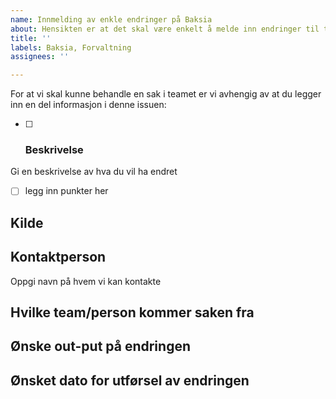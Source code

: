 ```yaml
---
name: Innmelding av enkle endringer på Baksia
about: Hensikten er at det skal være enkelt å melde inn endringer til teamet
title: ''
labels: Baksia, Forvaltning
assignees: ''

---
```


For at vi skal kunne behandle en sak i teamet er vi avhengig av at du legger inn en del informasjon i denne issuen:

- [ ] ### Beskrivelse
Gi en beskrivelse av hva du vil ha endret

- [ ] legg inn punkter her

## Kilde

## Kontaktperson
Oppgi navn på hvem vi kan kontakte

## Hvilke team/person kommer saken fra

## Ønske out-put på endringen

## Ønsket dato for utførsel av endringen
